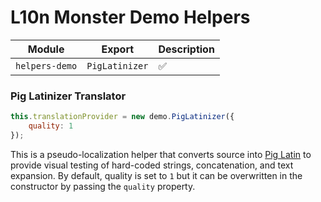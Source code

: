 # L10n Monster Demo Helpers

|Module|Export|Description|
|---|---|---|
|`helpers-demo`|`PigLatinizer`|✅|❌|✅|✅|Translator into pig latin for demo and pseudo-localization.


### Pig Latinizer Translator

```js
this.translationProvider = new demo.PigLatinizer({
    quality: 1
});
```

This is a pseudo-localization helper that converts source into [Pig Latin](https://en.wikipedia.org/wiki/Pig_Latin) to provide visual testing of hard-coded strings, concatenation, and text expansion. By default, quality is set to `1` but it can be overwritten in the constructor by passing the `quality` property.
